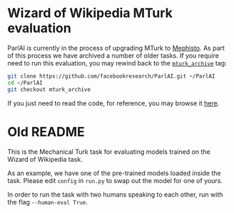 # Wizard of Wikipedia MTurk evaluation

ParlAI is currently in the process of upgrading MTurk to
[Mephisto](https://github.com/facebookresearch/Mephisto). As part of this
process we have archived a number of older tasks. If you require need to run
this evaluation, you may rewind back to the
[`mturk_archive`](https://github.com/facebookresearch/ParlAI/tree/mturk_archive)
tag:

```bash
git clone https://github.com/facebookresearch/ParlAI.git ~/ParlAI
cd ~/ParlAI
git checkout mturk_archive
```

If you just need to read the code, for reference, you may browse it
[here](https://github.com/facebookresearch/ParlAI/tree/mturk_archive/projects/wizard_of_wikipedia/mturk_evaluation_task).

# Old README

This is the Mechanical Turk task for evaluating models trained on the Wizard of Wikipedia task.

As an example, we have one of the pre-trained models loaded inside the task. Please edit `config` in `run.py` to swap out the model for one of yours.

In order to run the task with two humans speaking to each other, run with the flag `--human-eval True`.
